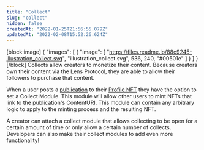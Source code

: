 ```yaml
---
title: "Collect"
slug: "collect"
hidden: false
createdAt: "2022-01-25T21:56:55.079Z"
updatedAt: "2022-02-08T15:52:26.624Z"
---
```

[block:image]
{
  "images": [
    {
      "image": [
        "https://files.readme.io/88c9245-illustration_collect.svg",
        "illustration_collect.svg",
        536,
        240,
        "#00501e"
      ]
    }
  ]
}
[/block]
Collects allow creators to monetize their content.  Because creators own their content via the Lens Protocol, they are able to allow their followers to purchase that content.

When a user posts a [publication](doc:publication) to their [Profile NFT](doc:profile) they have the option to set a Collect Module. This module will allow other users to mint NFTs that link to the publication's ContentURI. This module can contain any arbitrary logic to apply to the minting process and the resulting NFT.

A creator can attach a collect module that allows collecting to be open for a certain amount of time or only allow a certain number of collects. Developers can also make their collect modules to add even more functionality!